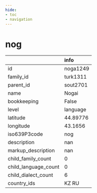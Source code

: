```yaml
---
hide:
- toc
- navigation
---
```

# nog
|                      | info     |
|:---------------------|:---------|
| id                   | noga1249 |
| family_id            | turk1311 |
| parent_id            | sout2701 |
| name                 | Nogai    |
| bookkeeping          | False    |
| level                | language |
| latitude             | 44.89776 |
| longitude            | 43.1656  |
| iso639P3code         | nog      |
| description          | nan      |
| markup_description   | nan      |
| child_family_count   | 0        |
| child_language_count | 0        |
| child_dialect_count  | 6        |
| country_ids          | KZ RU    |